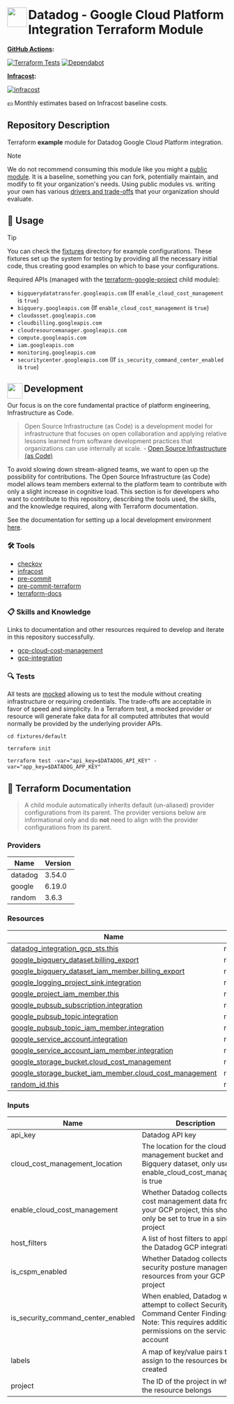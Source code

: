 # <img align="left" width="45" height="45" src="https://github.com/osinfra-io/terraform-datadog-google-integration/assets/1610100/95823e0c-3573-48fa-a2bc-646da96d76d6"> Datadog - Google Cloud Platform Integration Terraform Module

**[GitHub Actions](https://github.com/osinfra-io/terraform-datadog-google-integration/actions):**

[![Terraform Tests](https://github.com/osinfra-io/terraform-datadog-google-integration/actions/workflows/test.yml/badge.svg)](https://github.com/osinfra-io/terraform-datadog-google-integration/actions/workflows/test.yml) [![Dependabot](https://github.com/osinfra-io/terraform-datadog-google-integration/actions/workflows/dependabot.yml/badge.svg)](https://github.com/osinfra-io/terraform-datadog-google-integration/actions/workflows/dependabot.yml)

**[Infracost](https://www.infracost.io):**

[![infracost](https://img.shields.io/endpoint?url=https://dashboard.api.infracost.io/shields/json/cbeecfe3-576f-4553-984c-e451a575ee47/repos/7fa0af09-f883-4e0e-8103-351614a07df3/branch/b6b77a3f-4fe8-4079-a39f-d3e1f715e543)](https://dashboard.infracost.io/org/osinfra-io/repos/7fa0af09-f883-4e0e-8103-351614a07df3?tab=settings)

💵 Monthly estimates based on Infracost baseline costs.

## Repository Description

Terraform **example** module for Datadog Google Cloud Platform integration.

> [!NOTE]
> We do not recommend consuming this module like you might a [public module](https://registry.terraform.io/browse/modules). It is a baseline, something you can fork, potentially maintain, and modify to fit your organization's needs. Using public modules vs. writing your own has various [drivers and trade-offs](https://docs.osinfra.io/fundamentals/architecture-decision-records/adr-0003) that your organization should evaluate.

## 🔩 Usage

> [!TIP]
> You can check the [fixtures](fixtures) directory for example configurations. These fixtures set up the system for testing by providing all the necessary initial code, thus creating good examples on which to base your configurations.

Required APIs (managed with the [terraform-google-project](https://github.com/osinfra-io/terraform-google-project) child module):

- `bigquerydatatransfer.googleapis.com` (If `enable_cloud_cost_management` is `true`)
- `bigquery.googleapis.com` (If `enable_cloud_cost_management` is `true`)
- `cloudasset.googleapis.com`
- `cloudbilling.googleapis.com`
- `cloudresourcemanager.googleapis.com`
- `compute.googleapis.com`
- `iam.googleapis.com`
- `monitoring.googleapis.com`
- `securitycenter.googleapis.com` (If `is_security_command_center_enabled` is `true`)

## <img align="left" width="35" height="35" src="https://github.com/osinfra-io/github-organization-management/assets/1610100/39d6ae3b-ccc2-42db-92f1-276a5bc54e65"> Development

Our focus is on the core fundamental practice of platform engineering, Infrastructure as Code.

>Open Source Infrastructure (as Code) is a development model for infrastructure that focuses on open collaboration and applying relative lessons learned from software development practices that organizations can use internally at scale. - [Open Source Infrastructure (as Code)](https://www.osinfra.io)

To avoid slowing down stream-aligned teams, we want to open up the possibility for contributions. The Open Source Infrastructure (as Code) model allows team members external to the platform team to contribute with only a slight increase in cognitive load. This section is for developers who want to contribute to this repository, describing the tools used, the skills, and the knowledge required, along with Terraform documentation.

See the documentation for setting up a local development environment [here](https://docs.osinfra.io/fundamentals/development-setup).

### 🛠️ Tools

- [checkov](https://github.com/bridgecrewio/checkov)
- [infracost](https://github.com/infracost/infracost)
- [pre-commit](https://github.com/pre-commit/pre-commit)
- [pre-commit-terraform](https://github.com/antonbabenko/pre-commit-terraform)
- [terraform-docs](https://github.com/terraform-docs/terraform-docs)

### 📋 Skills and Knowledge

Links to documentation and other resources required to develop and iterate in this repository successfully.

- [gcp-cloud-cost-management](https://docs.datadoghq.com/cloud_cost_management/google_cloud)
- [gcp-integration](https://docs.datadoghq.com/integrations/google_cloud_platform)

### 🔍 Tests

All tests are [mocked](https://developer.hashicorp.com/terraform/language/tests/mocking) allowing us to test the module without creating infrastructure or requiring credentials. The trade-offs are acceptable in favor of speed and simplicity. In a Terraform test, a mocked provider or resource will generate fake data for all computed attributes that would normally be provided by the underlying provider APIs.

```none
cd fixtures/default
```

```none
terraform init
```

```none
terraform test -var="api_key=$DATADOG_API_KEY" -var="app_key=$DATADOG_APP_KEY"
```

## 📓 Terraform Documentation

> A child module automatically inherits default (un-aliased) provider configurations from its parent. The provider versions below are informational only and do **not** need to align with the provider configurations from its parent.

<!-- BEGIN_TF_DOCS -->
### Providers

| Name | Version |
|------|---------|
| datadog | 3.54.0 |
| google | 6.19.0 |
| random | 3.6.3 |

### Resources

| Name | Type |
|------|------|
| [datadog_integration_gcp_sts.this](https://registry.terraform.io/providers/datadog/datadog/latest/docs/resources/integration_gcp_sts) | resource |
| [google_bigquery_dataset.billing_export](https://registry.terraform.io/providers/hashicorp/google/latest/docs/resources/bigquery_dataset) | resource |
| [google_bigquery_dataset_iam_member.billing_export](https://registry.terraform.io/providers/hashicorp/google/latest/docs/resources/bigquery_dataset_iam_member) | resource |
| [google_logging_project_sink.integration](https://registry.terraform.io/providers/hashicorp/google/latest/docs/resources/logging_project_sink) | resource |
| [google_project_iam_member.this](https://registry.terraform.io/providers/hashicorp/google/latest/docs/resources/project_iam_member) | resource |
| [google_pubsub_subscription.integration](https://registry.terraform.io/providers/hashicorp/google/latest/docs/resources/pubsub_subscription) | resource |
| [google_pubsub_topic.integration](https://registry.terraform.io/providers/hashicorp/google/latest/docs/resources/pubsub_topic) | resource |
| [google_pubsub_topic_iam_member.integration](https://registry.terraform.io/providers/hashicorp/google/latest/docs/resources/pubsub_topic_iam_member) | resource |
| [google_service_account.integration](https://registry.terraform.io/providers/hashicorp/google/latest/docs/resources/service_account) | resource |
| [google_service_account_iam_member.integration](https://registry.terraform.io/providers/hashicorp/google/latest/docs/resources/service_account_iam_member) | resource |
| [google_storage_bucket.cloud_cost_management](https://registry.terraform.io/providers/hashicorp/google/latest/docs/resources/storage_bucket) | resource |
| [google_storage_bucket_iam_member.cloud_cost_management](https://registry.terraform.io/providers/hashicorp/google/latest/docs/resources/storage_bucket_iam_member) | resource |
| [random_id.this](https://registry.terraform.io/providers/hashicorp/random/latest/docs/resources/id) | resource |

### Inputs

| Name | Description | Type | Default | Required |
|------|-------------|------|---------|:--------:|
| api\_key | Datadog API key | `string` | n/a | yes |
| cloud\_cost\_management\_location | The location for the cloud cost management bucket and Bigquery dataset, only used if enable\_cloud\_cost\_management is true | `string` | `"US"` | no |
| enable\_cloud\_cost\_management | Whether Datadog collects cloud cost management data from your GCP project, this should only be set to true in a single project | `bool` | `false` | no |
| host\_filters | A list of host filters to apply to the Datadog GCP integration | `list(string)` | `[]` | no |
| is\_cspm\_enabled | Whether Datadog collects cloud security posture management resources from your GCP project | `bool` | `true` | no |
| is\_security\_command\_center\_enabled | When enabled, Datadog will attempt to collect Security Command Center Findings. Note: This requires additional permissions on the service account | `bool` | `true` | no |
| labels | A map of key/value pairs to assign to the resources being created | `map(string)` | ```{ "system": "datadog" }``` | no |
| project | The ID of the project in which the resource belongs | `string` | n/a | yes |
<!-- END_TF_DOCS -->

